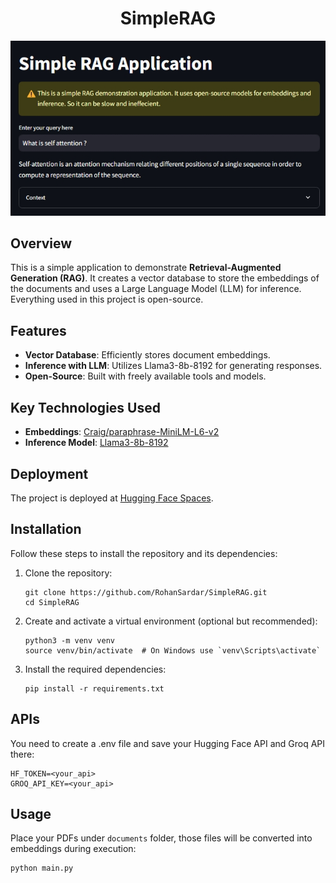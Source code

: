 <h1 align="center">SimpleRAG</h1>

<p align="center">
  <img src="./img.jpeg" alt="Screenshot"/>
</p>

## Overview

This is a simple application to demonstrate **Retrieval-Augmented Generation (RAG)**. It creates a vector database to store the embeddings of the documents and uses a Large Language Model (LLM) for inference. Everything used in this project is open-source.

## Features

- **Vector Database**: Efficiently stores document embeddings.
- **Inference with LLM**: Utilizes Llama3-8b-8192 for generating responses.
- **Open-Source**: Built with freely available tools and models.

## Key Technologies Used

- **Embeddings**: [Craig/paraphrase-MiniLM-L6-v2](https://huggingface.co/Craig/paraphrase-MiniLM-L6-v2)
- **Inference Model**: [Llama3-8b-8192](https://huggingface.co/models/llama3-8b-8192)

## Deployment

The project is deployed at [Hugging Face Spaces](https://huggingface.co/spaces/RohanSardar/simpleRAG).

## Installation

Follow these steps to install the repository and its dependencies:

1. Clone the repository:

   ```
   git clone https://github.com/RohanSardar/SimpleRAG.git
   cd SimpleRAG
2. Create and activate a virtual environment (optional but recommended):
   
   ```
   python3 -m venv venv
   source venv/bin/activate  # On Windows use `venv\Scripts\activate`
4. Install the required dependencies:

   ```
   pip install -r requirements.txt
## APIs

You need to create a .env file and save your Hugging Face API and Groq API there:

  ```
  HF_TOKEN=<your_api>
  GROQ_API_KEY=<your_api>
  ```
## Usage

Place your PDFs under `documents` folder, those files will be converted into embeddings during execution:

  ```
python main.py
